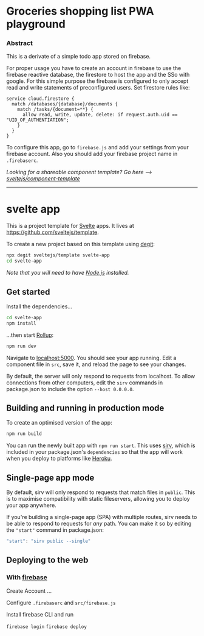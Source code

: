 # Groceries shopping list PWA playground
### Abstract 
This is a derivate of a simple todo app stored on firebase.

For proper usage you have to create an account in firebase to use the firebase reactive database, the firestore to host the app and the SSo with google. For this simple purpose the firebase is configured to only accept read and write statements of preconfigured users. Set firestore rules like:
```
service cloud.firestore {
  match /databases/{database}/documents {
    match /tasks/{document=**} {
      allow read, write, update, delete: if request.auth.uid == "UID_OF_AUTHENTIATION";
    }
  }
}
```
To configure this app, go to `firebase.js` and add your settings from your firebase account. Also you should add your firebase project name in `.firebaserc`.



*Looking for a shareable component template? Go here --> [sveltejs/component-template](https://github.com/sveltejs/component-template)*

---

# svelte app

This is a project template for [Svelte](https://svelte.dev) apps. It lives at https://github.com/sveltejs/template.

To create a new project based on this template using [degit](https://github.com/Rich-Harris/degit):

```bash
npx degit sveltejs/template svelte-app
cd svelte-app
```

*Note that you will need to have [Node.js](https://nodejs.org) installed.*


## Get started

Install the dependencies...

```bash
cd svelte-app
npm install
```

...then start [Rollup](https://rollupjs.org):

```bash
npm run dev
```

Navigate to [localhost:5000](http://localhost:5000). You should see your app running. Edit a component file in `src`, save it, and reload the page to see your changes.

By default, the server will only respond to requests from localhost. To allow connections from other computers, edit the `sirv` commands in package.json to include the option `--host 0.0.0.0`.


## Building and running in production mode

To create an optimised version of the app:

```bash
npm run build
```

You can run the newly built app with `npm run start`. This uses [sirv](https://github.com/lukeed/sirv), which is included in your package.json's `dependencies` so that the app will work when you deploy to platforms like [Heroku](https://heroku.com).


## Single-page app mode

By default, sirv will only respond to requests that match files in `public`. This is to maximise compatibility with static fileservers, allowing you to deploy your app anywhere.

If you're building a single-page app (SPA) with multiple routes, sirv needs to be able to respond to requests for *any* path. You can make it so by editing the `"start"` command in package.json:

```js
"start": "sirv public --single"
```


## Deploying to the web

### With [firebase](https://firebase.google.com)
Create Account ...

Configure `.firebaserc` and `src/firebase.js`

Install firebase CLI and run

`firebase login`
`firebase deploy`